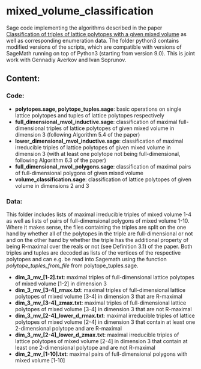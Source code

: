 # mixed_volume_classification
Sage code implementing the algorithms described in the paper [Classification of triples of lattice polytopes with a given mixed volume](https://arxiv.org/abs/1902.00891) as well as corresponding enumeration data. The folder python3 contains modified versions of the scripts, which are compatible with versions of SageMath running on top of Python3 (starting from version 9.0). This is joint work with Gennadiy Averkov and Ivan Soprunov.

## Content:

### Code:

* **polytopes.sage, polytope_tuples.sage**:   basic operations on single lattice polytopes and tuples of lattice polytopes respectively
* **full_dimensional_mvol_inductive.sage**:   classification of maximal full-dimensional triples of lattice polytopes of given 
                                        mixed volume in dimension 3 (following Algorithm 5.4 of the paper)
* **lower_dimensional_mvol_inductive.sage**:  classification of maximal irreducible triples of lattice polytopes of given mixed volume
                                        in dimension 3 (with at least one polytope not being full-dimensional, 
                                        following Algorithm 6.3 of the paper)
* **full_dimensional_mvol_polygons.sage**:    classification of maximal pairs of full-dimensional polygons of given mixed volume
* **volume_classification.sage**:             classification of lattice polytopes of given volume in dimensions 2 and 3

### Data:

This folder includes lists of maximal irreducible triples of mixed volume 1-4 as well as lists of pairs of full-dimensional
polygons of mixed volume 1-10. Where it makes sense, the files containing the triples are split on the one hand by whether 
all of the polytopes in the triple are full-dimensional or not and on the other hand by whether the triple has the additional
property of being R-maximal over the reals or not (see Definition 3.1) of the paper.
Both triples and tuples are decoded as lists of the vertices of the respective polytopes and can e.g. be read into Sagemath
using the function *polytope_tuples_from_file* from polytope_tuples.sage.

* **dim_3_mv_[1-2].txt**: maximal triples of full-dimensional lattice polytopes of mixed volume [1-2] in dimension 3
* **dim_3_mv_[3-4]_rmax.txt**: maximal triples of full-dimensional lattice polytopes of mixed volume [3-4] in dimension 3 that are R-maximal
* **dim_3_mv_[3-4]_zmax.txt**: maximal triples of full-dimensional lattice polytopes of mixed volume [3-4] in dimension 3 that are
                               not R-maximal
* **dim_3_mv_[2-4]_lower_d_rmax.txt**: maximal irreducible triples of lattice polytopes of mixed volume [2-4] in dimension 3 that
                                     contain at least one 2-dimensional polytope and are R-maximal
* **dim_3_mv_[2-4]_lower_d_zmax.txt**: maximal irreducible triples of lattice polytopes of mixed volume [2-4] in dimension 3 that
                                     contain at least one 2-dimensional polytope and are not R-maximal
* **dim_2_mv_[1-10].txt**: maximal pairs of full-dimensional polygons with mixed volume [1-10]
